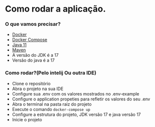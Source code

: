 # Como rodar a aplicação.

### O que vamos precisar?
- [Docker](https://docs.docker.com/get-docker/)
- [Docker Compose](https://docs.docker.com/compose/install/)
- [Java 11](https://www.oracle.com/br/java/technologies/javase-jdk11-downloads.html)
- [Maven](https://maven.apache.org/download.cgi)
- A versão do JDK é a 17
- Versão do java é a 17


### Como rodar?(Pelo intelij Ou outra IDE)
- Clone o repositório
- Abra o projeto na sua IDE
- Configure sua .env com os valores mostrados no .env-example
- Configure o application propeties para refletir os valores do seu .env
- Abra o terminal na pasta raiz do projeto
- Execute o comando `docker-compose up`
- Configure a estrutura do projeto, JDK versão 17 e java versão 17
- Inicie o projeto
